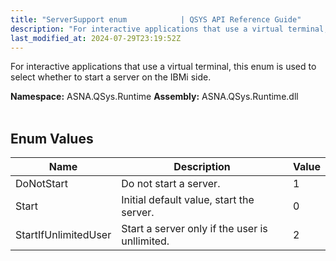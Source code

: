 ```yaml
---
title: "ServerSupport enum            | QSYS API Reference Guide"
description: "For interactive applications that use a virtual terminal, this enum is used to select whether to start a server on the IBMi side. "
last_modified_at: 2024-07-29T23:19:52Z
---
```


For interactive applications that use a virtual terminal, this enum is used to select whether to start a server on the IBMi side.

**Namespace:** ASNA.QSys.Runtime
**Assembly:** ASNA.QSys.Runtime.dll
<br>
<br>

## Enum Values

| Name | Description | Value
| --- | --- | --- 
| DoNotStart | Do not start a server. | 1 |
| Start | Initial default value, start the server. | 0 |
| StartIfUnlimitedUser | Start a server only if the user is unllimited. | 2 |
